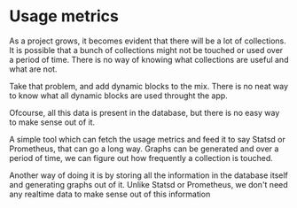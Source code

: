 # Usage metrics

As a project grows, it becomes evident that there will be a lot of collections. It
is possible that a bunch of collections might not be touched or used over a period
of time. There is no way of knowing what collections are useful and what are not.

Take that problem, and add dynamic blocks to the mix. There is no neat way to know
what all dynamic blocks are used throught the app.

Ofcourse, all this data is present in the database, but there is no easy way to
make sense out of it.

A simple tool which can fetch the usage metrics and feed it to say Statsd or
Prometheus, that can go a long way. Graphs can be generated and over a period of
time, we can figure out how frequently a collection is touched.

Another way of doing it is by storing all the information in the database itself
and generating graphs out of it. Unlike Statsd or Prometheus, we don't need any
realtime data to make sense out of this information
